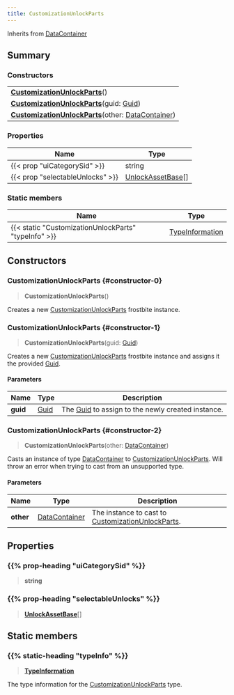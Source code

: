 ```yaml
---
title: CustomizationUnlockParts
---
```


Inherits from [DataContainer](/vext/ref/shared/type/datacontainer)

## Summary

### Constructors

|  |
| --- |
| **[CustomizationUnlockParts](#constructor-0)**() |
| **[CustomizationUnlockParts](#constructor-1)**(guid: [Guid](/vext/ref/shared/type/guid)) |
| **[CustomizationUnlockParts](#constructor-2)**(other: [DataContainer](/vext/ref/shared/type/datacontainer)) |

### Properties

| Name | Type |
| ---- | ---- |
| {{< prop "uiCategorySid" >}} | string |
| {{< prop "selectableUnlocks" >}} | [UnlockAssetBase](/vext/ref/fb/unlockassetbase)[] |

### Static members

| Name | Type |
| ---- | ---- |
| {{< static "CustomizationUnlockParts" "typeInfo" >}} | [TypeInformation](/vext/ref/shared/type/typeinformation) |

## Constructors

### CustomizationUnlockParts {#constructor-0}

> **CustomizationUnlockParts**()

Creates a new [CustomizationUnlockParts](/vext/ref/fb/customizationunlockparts) frostbite instance.

### CustomizationUnlockParts {#constructor-1}

> **CustomizationUnlockParts**(guid: [Guid](/vext/ref/shared/type/guid))

Creates a new [CustomizationUnlockParts](/vext/ref/fb/customizationunlockparts) frostbite instance and assigns it the provided [Guid](/vext/ref/shared/type/guid).

#### Parameters

| Name | Type | Description |
| ---- | ---- | ----------- |
| **guid** | [Guid](/vext/ref/shared/type/guid) | The [Guid](/vext/ref/shared/type/guid) to assign to the newly created instance. |

### CustomizationUnlockParts {#constructor-2}

> **CustomizationUnlockParts**(other: [DataContainer](/vext/ref/shared/type/datacontainer))

Casts an instance of type [DataContainer](/vext/ref/shared/type/datacontainer) to [CustomizationUnlockParts](/vext/ref/fb/customizationunlockparts). Will throw an error when trying to cast from an unsupported type.

#### Parameters

| Name | Type | Description |
| ---- | ---- | ----------- |
| **other** | [DataContainer](/vext/ref/shared/type/datacontainer) | The instance to cast to [CustomizationUnlockParts](/vext/ref/fb/customizationunlockparts). |

## Properties

### {{% prop-heading "uiCategorySid" %}}

> **string**

### {{% prop-heading "selectableUnlocks" %}}

> **[UnlockAssetBase](/vext/ref/fb/unlockassetbase)**[]

## Static members

### {{% static-heading "typeInfo" %}}

> **[TypeInformation](/vext/ref/shared/type/typeinformation)**

The type information for the [CustomizationUnlockParts](/vext/ref/fb/customizationunlockparts) type.

